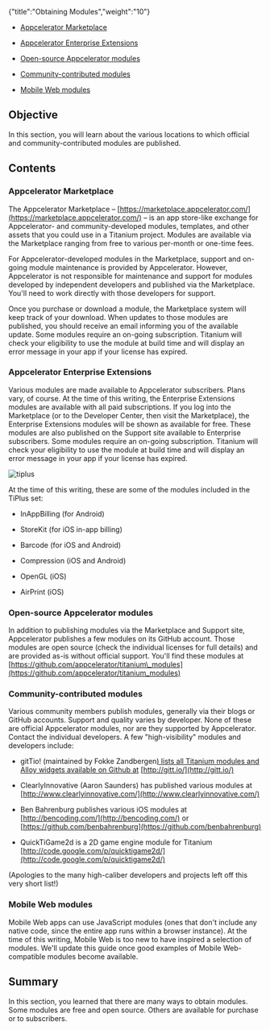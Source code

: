 {"title":"Obtaining Modules","weight":"10"} 

*   [Appcelerator Marketplace](#AppceleratorMarketplace)
    
*   [Appcelerator Enterprise Extensions](#AppceleratorEnterpriseExtensions)
    
*   [Open-source Appcelerator modules](#Open-sourceAppceleratormodules)
    
*   [Community-contributed modules](#Community-contributedmodules)
    
*   [Mobile Web modules](#MobileWebmodules)
    

## Objective

In this section, you will learn about the various locations to which official and community-contributed modules are published.

## Contents

### Appcelerator Marketplace

The Appcelerator Marketplace – [https://marketplace.appcelerator.com/](https://marketplace.appcelerator.com/) – is an app store-like exchange for Appcelerator- and community-developed modules, templates, and other assets that you could use in a Titanium project. Modules are available via the Marketplace ranging from free to various per-month or one-time fees.

For Appcelerator-developed modules in the Marketplace, support and on-going module maintenance is provided by Appcelerator. However, Appcelerator is not responsible for maintenance and support for modules developed by independent developers and published via the Marketplace. You'll need to work directly with those developers for support.

Once you purchase or download a module, the Marketplace system will keep track of your download. When updates to those modules are published, you should receive an email informing you of the available update. Some modules require an on-going subscription. Titanium will check your eligibility to use the module at build time and will display an error message in your app if your license has expired.

### Appcelerator Enterprise Extensions

Various modules are made available to Appcelerator subscribers. Plans vary, of course. At the time of this writing, the Enterprise Extensions modules are available with all paid subscriptions. If you log into the Marketplace (or to the Developer Center, then visit the Marketplace), the Enterprise Extensions modules will be shown as available for free. These modules are also published on the Support site available to Enterprise subscribers. Some modules require an on-going subscription. Titanium will check your eligibility to use the module at build time and will display an error message in your app if your license has expired.

![tiplus](/Images/appc/download/attachments/30082370/tiplus.png)

At the time of this writing, these are some of the modules included in the TiPlus set:

*   InAppBilling (for Android)
    
*   StoreKit (for iOS in-app billing)
    
*   Barcode (for iOS and Android)
    
*   Compression (iOS and Android)
    
*   OpenGL (iOS)
    
*   AirPrint (iOS)
    

### Open-source Appcelerator modules

In addition to publishing modules via the Marketplace and Support site, Appcelerator publishes a few modules on its GitHub account. Those modules are open source (check the individual licenses for full details) and are provided as-is without official support. You'll find these modules at [https://github.com/appcelerator/titanium\_modules](https://github.com/appcelerator/titanium_modules)

### Community-contributed modules

Various community members publish modules, generally via their blogs or GitHub accounts. Support and quality varies by developer. None of these are official Appcelerator modules, nor are they supported by Appcelerator. Contact the individual developers. A few "high-visibility" modules and developers include:

*   gitTio! (maintained by Fokke Zandbergen[) lists all Titanium modules and Alloy widgets available on Github at](http://fokkezb.nl/) [http://gitt.io/](http://gitt.io/)
    
*   ClearlyInnovative (Aaron Saunders) has published various modules at [http://www.clearlyinnovative.com/](http://www.clearlyinnovative.com/)
    
*   Ben Bahrenburg publishes various iOS modules at [http://bencoding.com/](http://bencoding.com/) or [https://github.com/benbahrenburg](https://github.com/benbahrenburg)
    
*   QuickTiGame2d is a 2D game engine module for Titanium [http://code.google.com/p/quicktigame2d/](http://code.google.com/p/quicktigame2d/)
    

(Apologies to the many high-caliber developers and projects left off this very short list!)

### Mobile Web modules

Mobile Web apps can use JavaScript modules (ones that don't include any native code, since the entire app runs within a browser instance). At the time of this writing, Mobile Web is too new to have inspired a selection of modules. We'll update this guide once good examples of Mobile Web-compatible modules become available.

## Summary

In this section, you learned that there are many ways to obtain modules. Some modules are free and open source. Others are available for purchase or to subscribers.